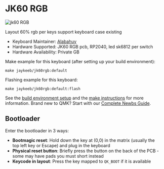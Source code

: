 # JK60 RGB

![jk60 RGB]( https://i.imgur.com/YP978wp.jpeg )

Layout 60% rgb per keys support keyboard case existing

* Keyboard Maintainer: [Alabahuy](https://github.com/Alabahuy)
* Hardware Supported: JK60 RGB pcb, RP2040, led sk6812 per switch
* Hardware Availability: Private GB

Make example for this keyboard (after setting up your build environment):

    make jaykeeb/jk60rgb:default

Flashing example for this keyboard:

    make jaykeeb/jk60rgb:default:flash

See the [build environment setup](https://docs.qmk.fm/#/getting_started_build_tools) and the [make instructions](https://docs.qmk.fm/#/getting_started_make_guide) for more information. Brand new to QMK? Start with our [Complete Newbs Guide](https://docs.qmk.fm/#/newbs).

## Bootloader

Enter the bootloader in 3 ways:

* **Bootmagic reset**: Hold down the key at (0,0) in the matrix (usually the top left key or Escape) and plug in the keyboard
* **Physical reset button**: Briefly press the button on the back of the PCB - some may have pads you must short instead
* **Keycode in layout**: Press the key mapped to `QK_BOOT` if it is available
